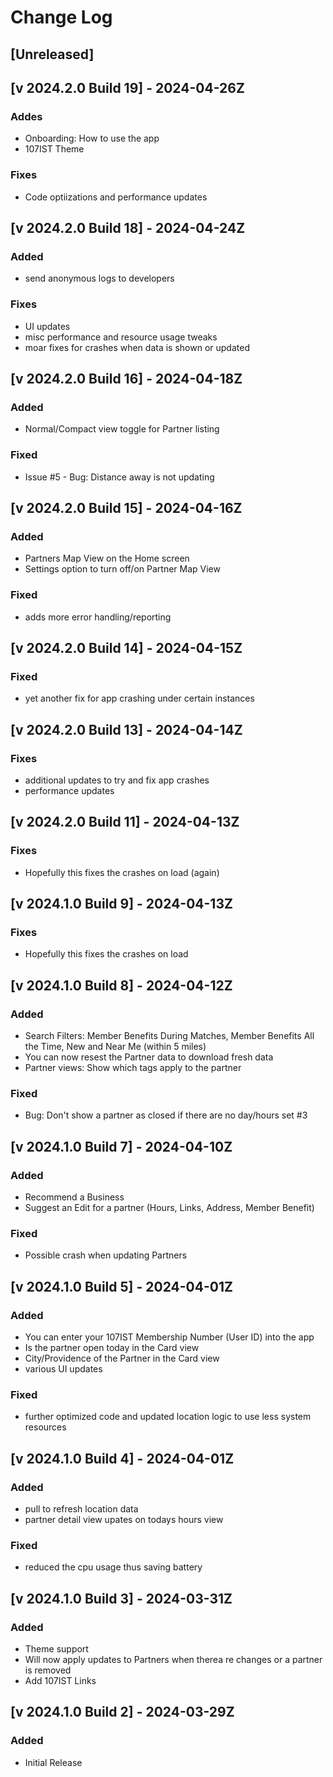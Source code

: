 # Change Log

## [Unreleased]

## [v 2024.2.0 Build 19] - 2024-04-26Z
### Addes
- Onboarding: How to use the app
- 107IST Theme

### Fixes
- Code optiizations and performance updates

## [v 2024.2.0 Build 18] - 2024-04-24Z
### Added
- send anonymous logs to developers

### Fixes
- UI updates
- misc performance and resource usage tweaks
- moar fixes for crashes when data is shown or updated

## [v 2024.2.0 Build 16] - 2024-04-18Z

### Added

- Normal/Compact view toggle for Partner listing

### Fixed

- Issue #5 - Bug: Distance away is not updating

## [v 2024.2.0 Build 15] - 2024-04-16Z

### Added

- Partners Map View on the Home screen
- Settings option to turn off/on Partner Map View

### Fixed

- adds more error handling/reporting

## [v 2024.2.0 Build 14] - 2024-04-15Z

### Fixed

- yet another fix for app crashing under certain instances

## [v 2024.2.0 Build 13] - 2024-04-14Z

### Fixes

- additional updates to try and fix app crashes
- performance updates

## [v 2024.2.0 Build 11] - 2024-04-13Z

### Fixes

- Hopefully this fixes the crashes on load (again)

## [v 2024.1.0 Build 9] - 2024-04-13Z

### Fixes

- Hopefully this fixes the crashes on load

## [v 2024.1.0 Build 8] - 2024-04-12Z

### Added

- Search Filters: Member Benefits During Matches, Member Benefits All the Time, New and Near Me (within 5 miles)
- You can now resest the Partner data to download fresh data
- Partner views: Show which tags apply to the partner

### Fixed

- Bug: Don't show a partner as closed if there are no day/hours set #3

## [v 2024.1.0 Build 7] - 2024-04-10Z

### Added

- Recommend a Business
- Suggest an Edit for a partner (Hours, Links, Address, Member Benefit)

### Fixed

- Possible crash when updating Partners

## [v 2024.1.0 Build 5] - 2024-04-01Z

### Added

- You can enter your 107IST Membership Number (User ID) into the app
- Is the partner open today in the Card view
- City/Providence of the Partner in the Card view
- various UI updates

### Fixed

- further optimized code and updated location logic to use less system resources

## [v 2024.1.0 Build 4] - 2024-04-01Z

### Added

- pull to refresh location data
- partner detail view upates on todays hours view

### Fixed

- reduced the cpu usage thus saving battery

## [v 2024.1.0 Build 3] - 2024-03-31Z

### Added

- Theme support
- Will now apply updates to Partners when therea re changes or a partner is removed
- Add 107IST Links

## [v 2024.1.0 Build 2] - 2024-03-29Z

### Added

- Initial Release
